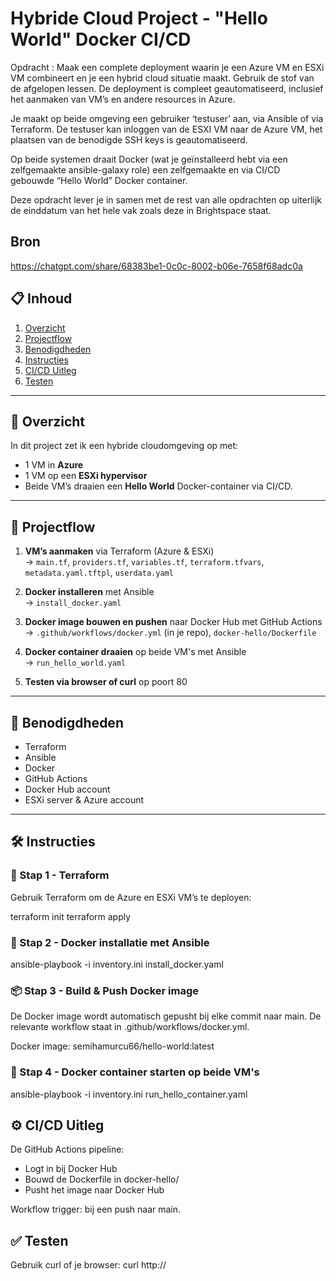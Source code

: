 # Hybride Cloud Project - "Hello World" Docker CI/CD

Opdracht : Maak een complete deployment waarin je een Azure VM en ESXi VM combineert en je een hybrid cloud situatie maakt. Gebruik de stof van de afgelopen lessen. De deployment is compleet geautomatiseerd, inclusief het aanmaken van VM’s en andere resources in Azure.

Je maakt op beide omgeving een gebruiker ‘testuser’ aan, via Ansible of via Terraform. De testuser kan inloggen van de ESXI VM naar de Azure VM, het plaatsen van de benodigde SSH keys is geautomatiseerd.

Op beide systemen draait Docker (wat je geïnstalleerd hebt via een zelfgemaakte ansible-galaxy role) een zelfgemaakte en via CI/CD gebouwde “Hello World” Docker container.

Deze opdracht lever je in samen met de rest van alle opdrachten op uiterlijk de einddatum van het hele vak zoals deze in Brightspace staat.


## Bron
https://chatgpt.com/share/68383be1-0c0c-8002-b06e-7658f68adc0a

## 📋 Inhoud
1. [Overzicht](#overzicht)
2. [Projectflow](#projectflow)
3. [Benodigdheden](#benodigdheden)
4. [Instructies](#instructies)
5. [CI/CD Uitleg](#cicd-uitleg)
6. [Testen](#testen)

---

## 📌 Overzicht
In dit project zet ik een hybride cloudomgeving op met:
- 1 VM in **Azure**
- 1 VM op een **ESXi hypervisor**
- Beide VM’s draaien een **Hello World** Docker-container via CI/CD.

---

## 🔁 Projectflow

1. **VM’s aanmaken** via Terraform (Azure & ESXi)  
   → `main.tf`, `providers.tf`, `variables.tf`, `terraform.tfvars`, `metadata.yaml.tftpl`, `userdata.yaml`

2. **Docker installeren** met Ansible  
   → `install_docker.yaml`

3. **Docker image bouwen en pushen** naar Docker Hub met GitHub Actions  
   → `.github/workflows/docker.yml` (in je repo), `docker-hello/Dockerfile`

4. **Docker container draaien** op beide VM's met Ansible  
   → `run_hello_world.yaml`

5. **Testen via browser of curl** op poort 80


---

## 🧰 Benodigdheden

- Terraform
- Ansible
- Docker
- GitHub Actions
- Docker Hub account
- ESXi server & Azure account

---

## 🛠️ Instructies

### 🔨 Stap 1 - Terraform
Gebruik Terraform om de Azure en ESXi VM’s te deployen:

terraform init
terraform apply

### 🐧 Stap 2 - Docker installatie met Ansible
ansible-playbook -i inventory.ini install_docker.yaml

### 📦 Stap 3 - Build & Push Docker image
De Docker image wordt automatisch gepusht bij elke commit naar main. De relevante workflow staat in .github/workflows/docker.yml.

Docker image: semihamurcu66/hello-world:latest

### 🚀 Stap 4 - Docker container starten op beide VM's
ansible-playbook -i inventory.ini run_hello_container.yaml

## ⚙️ CI/CD Uitleg
De GitHub Actions pipeline:

* Logt in bij Docker Hub
* Bouwd de Dockerfile in docker-hello/
* Pusht het image naar Docker Hub

Workflow trigger: bij een push naar main.

## ✅ Testen
Gebruik curl of je browser:
curl http://<VM-IP>



